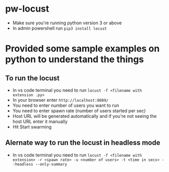 # pw-locust

- Make sure you're running python version 3 or above
- In admin powershell run `pip3 install locust`

# Provided some sample examples on python to understand the things

## To run the locust


- In vs code terminal you need to run `locust -f <filename with extension .py>`
- In your browser enter `http://localhost:8089/`
- You need to enter number of users you want to run
- You need to enter spawn rate (number of users started per sec)
- Host URL will be generated automatically and if you're not seeing the host URL enter it manually
- Hit Start swarming

## Alernate way to run the locust in headless mode

- In vs code terminal you need to run `locust -f <filename with extension> -r <spawn rate> -u <number of users> -t <time in secs> --headless --only-summary`
